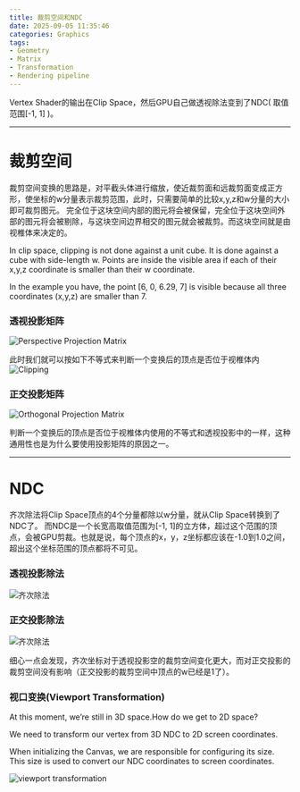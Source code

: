 ```yaml
---
title: 裁剪空间和NDC
date: 2025-09-05 11:35:46
categories: Graphics
tags:
- Geometry
- Matrix
- Transformation
- Rendering pipeline
---
```


Vertex Shader的输出在Clip Space，然后GPU自己做透视除法变到了NDC( 取值范围[-1, 1] )。

---

# 裁剪空间

裁剪空间变换的思路是，对平截头体进行缩放，使近裁剪面和远裁剪面变成正方形，使坐标的w分量表示裁剪范围，此时，只需要简单的比较x,y,z和w分量的大小即可裁剪图元。
完全位于这块空间内部的图元将会被保留，完全位于这块空间外部的图元将会被剔除，与这块空间边界相交的图元就会被裁剪。而这块空间就是由视椎体来决定的。

In clip space, clipping is not done against a unit cube. It is done against a cube with side-length w. Points are inside the visible area if each of their x,y,z coordinate is smaller than their w coordinate.

In the example you have, the point [6, 0, 6.29, 7] is visible because all three coordinates (x,y,z) are smaller than 7.

### 透视投影矩阵

![](p1.jpg "Perspective Projection Matrix") <br>

此时我们就可以按如下不等式来判断一个变换后的顶点是否位于视椎体内
![](p3.png "Clipping") <br>

### 正交投影矩阵

![](p2.jpg "Orthogonal Projection Matrix") <br>

判断一个变换后的顶点是否位于视椎体内使用的不等式和透视投影中的一样，这种通用性也是为什么要使用投影矩阵的原因之一。

---

# NDC

齐次除法将Clip Space顶点的4个分量都除以w分量，就从Clip Space转换到了NDC了。
而NDC是一个长宽高取值范围为[-1, 1]的立方体，超过这个范围的顶点，会被GPU剪裁。也就是说，每个顶点的x，y，z坐标都应该在-1.0到1.0之间，超出这个坐标范围的顶点都将不可见。

### 透视投影除法

![](p5.png "齐次除法")

### 正交投影除法

![](p6.png "齐次除法") <br>

细心一点会发现，齐次坐标对于透视投影空的裁剪空间变化更大，而对正交投影的裁剪空间没有影响（正交投影的裁剪空间中顶点的w已经是1了）。

### 视口变换(Viewport Transformation)

At this moment, we’re still in 3D space.How do we get to 2D space?

We need to transform our vertex from 3D NDC to 2D screen coordinates.

When initializing the Canvas, we are responsible for configuring its size. This size is used to convert our NDC coordinates to screen coordinates.

![](p4.png "viewport transformation")